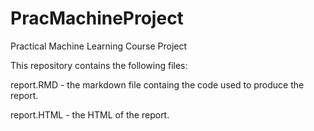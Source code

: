 # PracMachineProject
Practical Machine Learning Course Project

This repository contains the following files:


report.RMD - the markdown file containg the code used to produce the report.

report.HTML - the HTML of the report.
